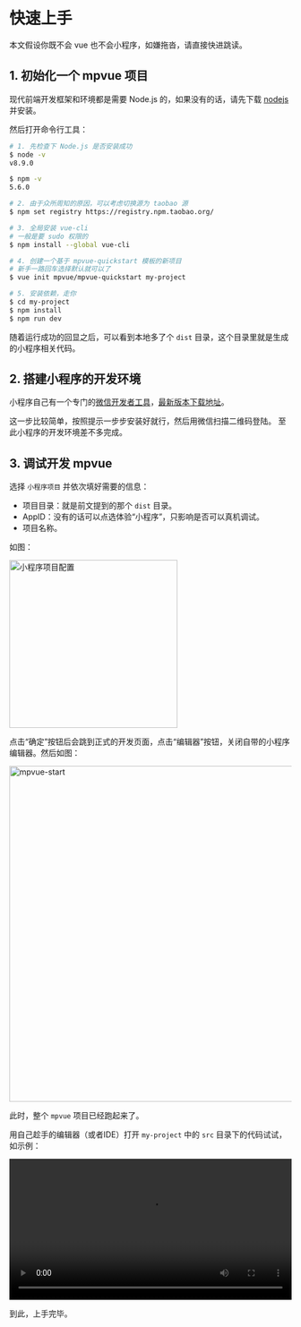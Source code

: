 <script crossorigin="anonymous" src="//www.dpfile.com/app/owl/static/owl_1.5.28.js"></script>
<script>
Owl.start({
    project: 'mpvue-doc',
    pageUrl: 'mpvue/quickstart'
})
</script>

# 快速上手

本文假设你既不会 vue 也不会小程序，如嫌拖沓，请直接快进跳读。

## 1. 初始化一个 mpvue 项目
现代前端开发框架和环境都是需要 Node.js 的，如果没有的话，请先下载 [nodejs](https://nodejs.org/) 并安装。

然后打开命令行工具：

``` bash
# 1. 先检查下 Node.js 是否安装成功
$ node -v
v8.9.0

$ npm -v
5.6.0

# 2. 由于众所周知的原因，可以考虑切换源为 taobao 源
$ npm set registry https://registry.npm.taobao.org/

# 3. 全局安装 vue-cli
# 一般是要 sudo 权限的
$ npm install --global vue-cli

# 4. 创建一个基于 mpvue-quickstart 模板的新项目
# 新手一路回车选择默认就可以了
$ vue init mpvue/mpvue-quickstart my-project

# 5. 安装依赖，走你
$ cd my-project
$ npm install
$ npm run dev
```

随着运行成功的回显之后，可以看到本地多了个 `dist` 目录，这个目录里就是生成的小程序相关代码。

## 2. 搭建小程序的开发环境
小程序自己有一个专门的[微信开发者工具](https://mp.weixin.qq.com/debug/wxadoc/dev/devtools/devtools.html)，[最新版本下载地址](https://mp.weixin.qq.com/debug/wxadoc/dev/devtools/download.html)。

这一步比较简单，按照提示一步步安装好就行，然后用微信扫描二维码登陆。
至此小程序的开发环境差不多完成。

## 3. 调试开发 mpvue
选择 `小程序项目` 并依次填好需要的信息：

- 项目目录：就是前文提到的那个 `dist` 目录。
- AppID：没有的话可以点选体验“小程序”，只影响是否可以真机调试。
- 项目名称。

如图：

<img src="../../assets/quick-start/1.png" width="300" alt="小程序项目配置">

点击“确定”按钮后会跳到正式的开发页面，点击“编辑器”按钮，关闭自带的小程序编辑器。然后如图：

<img src="../../assets/quick-start/2.png" width="600" alt="mpvue-start">

此时，整个 `mpvue` 项目已经跑起来了。

用自己趁手的编辑器（或者IDE）打开 `my-project` 中的 `src` 目录下的代码试试，如示例：

<video src="../../assets/quick-start/dev.mp4" width="100%" height="auto" controls="controls"></video>

到此，上手完毕。
